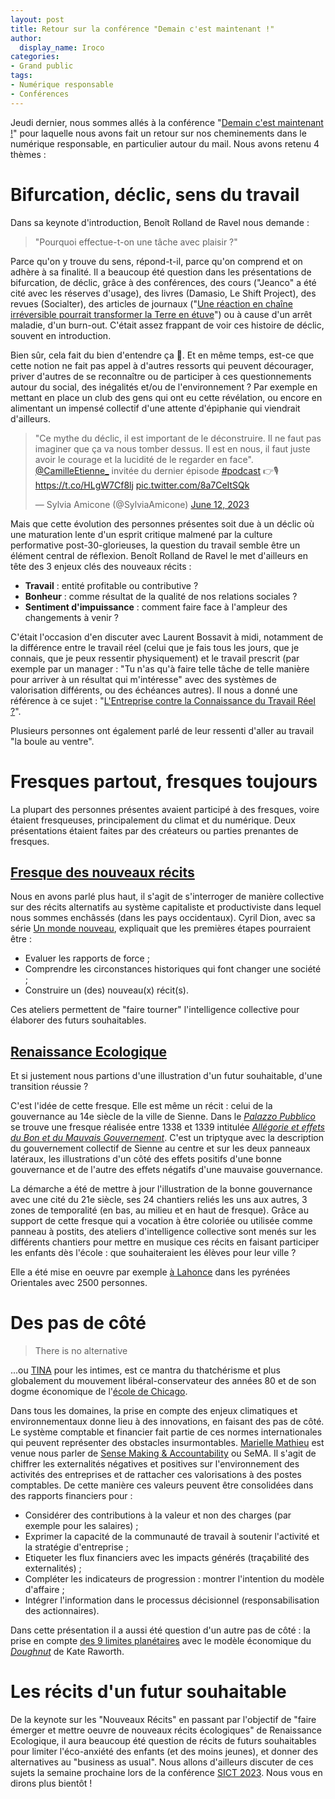 ```yaml
---
layout: post
title: Retour sur la conférence "Demain c'est maintenant !"
author:
  display_name: Iroco
categories:
- Grand public
tags:
- Numérique responsable
- Conférences
---
```


Jeudi dernier, nous sommes allés à la conférence "[Demain c'est maintenant !](https://www.demain-maintenant.fr/)" pour laquelle nous avons fait un retour sur nos cheminements dans le numérique responsable, en particulier autour du mail. Nous avons retenu 4 thèmes :

# Bifurcation, déclic, sens du travail

Dans sa keynote d'introduction, Benoît Rolland de Ravel nous demande :

> "Pourquoi effectue-t-on une tâche avec plaisir ?"

Parce qu'on y trouve du sens, répond-t-il, parce qu'on comprend et on adhère à sa finalité. Il a beaucoup été question dans les présentations de bifurcation, de déclic, grâce à des conférences, des cours ("Jeanco" a été cité avec les réserves d'usage), des livres (Damasio, Le Shift Project), des revues (Socialter), des articles de journaux ("[Une réaction en chaîne irréversible pourrait transformer la Terre en étuve](https://www.20minutes.fr/planete/2318199-20180807-reaction-chaine-irreversible-pourrait-transformer-terre-etuve)") ou à cause d'un arrêt maladie, d'un burn-out. C'était assez frappant de voir ces histoire de déclic, souvent en introduction.

Bien sûr, cela fait du bien d'entendre ça 🤗. Et en même temps, est-ce que cette notion ne fait pas appel à d'autres ressorts qui peuvent décourager, priver d'autres de se reconnaître ou de participer à ces questionnements autour du social, des inégalités et/ou de l'environnement ? Par exemple en mettant en place un club des gens qui ont eu cette révélation, ou encore en alimentant un impensé collectif d'une attente d'épiphanie qui viendrait d'ailleurs.

<blockquote class="twitter-tweet"><p lang="fr" dir="ltr">&quot;Ce mythe du déclic, il est important de le déconstruire. Il ne faut pas imaginer que ça va nous tomber dessus. Il est en nous, il faut juste avoir le courage et la lucidité de le regarder en face&quot;. <a href="https://twitter.com/CamilleEtienne_?ref_src=twsrc%5Etfw">@CamilleEtienne_</a> invitée du dernier épisode <a href="https://twitter.com/hashtag/podcast?src=hash&amp;ref_src=twsrc%5Etfw">#podcast</a> 👉🎙️<a href="https://t.co/HLgW7Cf8lj">https://t.co/HLgW7Cf8lj</a> <a href="https://t.co/8a7CeItSQk">pic.twitter.com/8a7CeItSQk</a></p>&mdash; Sylvia Amicone (@SylviaAmicone) <a href="https://twitter.com/SylviaAmicone/status/1668149345294643200?ref_src=twsrc%5Etfw">June 12, 2023</a></blockquote> <script async src="https://platform.twitter.com/widgets.js" charset="utf-8"></script>

Mais que cette évolution des personnes présentes soit due à un déclic où une maturation lente d'un esprit critique malmené par la culture performative post-30-glorieuses, la question du travail semble être un élément central de réflexion. Benoît Rolland de Ravel le met d'ailleurs en tête des 3 enjeux clés des nouveaux récits :

- **Travail** : entité profitable ou contributive ?
- **Bonheur** : comme résultat de la qualité de nos relations sociales ?
- **Sentiment d'impuissance** : comment faire face à l'ampleur des changements à venir ?

C'était l'occasion d'en discuter avec Laurent Bossavit à midi, notamment de la différence entre le travail réel (celui que je fais tous les jours, que je connais, que je peux ressentir physiquement) et le travail prescrit (par exemple par un manager : "Tu n'as qu'à faire telle tâche de telle manière pour arriver à un résultat qui m'intéresse" avec des systèmes de valorisation différents, ou des échéances autres). Il nous a donné une référence à ce sujet : "[L'Entreprise contre la Connaissance du Travail Réel ?](https://www.editions-harmattan.fr/livre-l_entreprise_contre_la_connaissance_du_travail_reel_l_humain_d_abord_ou_le_syndrome_du_sacrifie_en_premier_ibrahima_fall-9782140319990-76174.html)".

Plusieurs personnes ont également parlé de leur ressenti d'aller au travail "la boule au ventre".

# Fresques partout, fresques toujours

La plupart des personnes présentes avaient participé à des fresques, voire étaient fresqueuses, principalement du climat et du numérique. Deux présentations étaient faites par des créateurs ou parties prenantes de fresques.

## [Fresque des nouveaux récits](https://www.fresquedesnouveauxrecits.org/)

Nous en avons parlé plus haut, il s'agit de s'interroger de manière collective sur des récits alternatifs au système capitaliste et productiviste dans lequel nous sommes enchâssés (dans les pays occidentaux). Cyril Dion, avec sa série [Un monde nouveau](https://www.francetvinfo.fr/partenariats/serie-un-monde-nouveau-la-serie-arte-de-cyril-dion-le-15-novembre-a_5476407.html), expliquait que les premières étapes pourraient être :

* Evaluer les rapports de force ;
* Comprendre les circonstances historiques qui font changer une société ;
* Construire un (des) nouveau(x) récit(s).

Ces ateliers permettent de "faire tourner" l'intelligence collective pour élaborer des futurs souhaitables.

## [Renaissance Ecologique](https://www.renaissanceecologique.fr/)  

Et si justement nous partions d'une illustration d'un futur souhaitable, d'une transition réussie ?

C'est l'idée de cette fresque. Elle est même un récit : celui de la gouvernance au 14e siècle de la ville de Sienne. Dans le [*Palazzo Pubblico*](https://fr.wikipedia.org/wiki/Palazzo_Pubblico_(Sienne))  se trouve une fresque réalisée entre 1338 et 1339 intitulée [*Allégorie et effets du Bon et du Mauvais Gouvernement*](https://fr.wikipedia.org/wiki/All%C3%A9gorie_et_effets_du_Bon_et_du_Mauvais_Gouvernement). C'est un triptyque avec la description du gouvernement collectif de Sienne au centre et sur les deux panneaux latéraux, les illustrations d'un côté des effets positifs d'une bonne gouvernance et de l'autre des effets négatifs d'une mauvaise gouvernance.

La démarche a été de mettre à jour l'illustration de la bonne gouvernance avec une cité du 21e siècle, ses 24 chantiers reliés les uns aux autres, 3 zones de temporalité (en bas, au milieu et en haut de fresque). Grâce au support de cette fresque qui a vocation à être coloriée ou utilisée comme panneau à postits, des ateliers d'intelligence collective sont menés sur les différents chantiers pour mettre en musique ces récits en faisant participer les enfants dès l'école : que souhaiteraient les élèves pour leur ville ?

Elle a été mise en oeuvre par exemple [à Lahonce](https://www.sudouest.fr/pyrenees-atlantiques/pyrenees-atlantiques/lahonce/lahonce-la-fresque-de-la-renaissance-ecologique-en-support-d-echanges-et-d-actions-futures-15373561.php) dans les pyrénées Orientales avec 2500 personnes.

# Des pas de côté

> There is no alternative

...ou [TINA](https://en.wikipedia.org/wiki/There_is_no_alternative) pour les intimes, est ce mantra du thatchérisme et plus globalement du mouvement libéral-conservateur des années 80 et de son dogme économique de l'[école de Chicago](https://en.wikipedia.org/wiki/Chicago_school_of_economics).

Dans tous les domaines, la prise en compte des enjeux climatiques et environnementaux donne lieu à des innovations, en faisant des pas de côté. Le système comptable et financier fait partie de ces normes internationales qui peuvent représenter des obstacles insurmontables. [Marielle Mathieu](https://revuefrancaisedecomptabilite.fr/fiche-auteur/mathieu-marielle/) est venue nous parler de [Sense Making & Accountability](https://positivebusiness.parisnanterre.fr/finance-et-comptabilite-positive/) ou SeMA. Il s'agit de chiffrer les externalités négatives et positives sur l'environnement des activités des entreprises et de rattacher ces valorisations à des postes comptables. De cette manière ces valeurs peuvent être consolidées dans des rapports financiers pour :

* Considérer des contributions à la valeur et non des charges (par exemple pour les salaires) ;
* Exprimer la capacité de la communauté de travail à soutenir l'activité et la stratégie d'entreprise ;
* Etiqueter les flux financiers avec les impacts générés (traçabilité des externalités) ;
* Compléter les indicateurs de progression : montrer l'intention du modèle d'affaire ;
* Intégrer l'information dans le processus décisionnel (responsabilisation des actionnaires).

Dans cette présentation il a aussi été question d'un autre pas de côté : la prise en compte [des 9 limites planétaires](https://fr.wikipedia.org/wiki/Limites_plan%C3%A9taires) avec  le modèle économique du [*Doughnut*](https://fr.wikipedia.org/wiki/Doughnut_(mod%C3%A8le_%C3%A9conomique)) de Kate Raworth.

# Les récits d'un futur souhaitable

De la keynote sur les "Nouveaux Récits" en passant par l'objectif de "faire émerger et mettre oeuvre de nouveaux récits écologiques" de Renaissance Ecologique, il aura beaucoup été question de récits de futurs souhaitables pour limiter l'éco-anxiété des enfants (et des moins jeunes), et donner des alternatives au "business as usual". Nous allons d'ailleurs discuter de ces sujets la semaine prochaine lors de la conférence [SICT 2023](https://www.sictdoctoralschool.com/program-2023). Nous vous en dirons plus bientôt !

